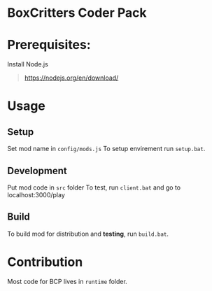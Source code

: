 # BoxCritters Coder Pack

# Prerequisites:
Install Node.js
> https://nodejs.org/en/download/
# Usage
## Setup
Set mod name in `config/mods.js`
To setup envirement run `setup.bat`.
## Development
Put mod code in `src` folder
To test, run `client.bat` and go to localhost:3000/play
## Build
To build mod for distribution and **testing**, run `build.bat`.

# Contribution
Most code for BCP lives in `runtime` folder.
